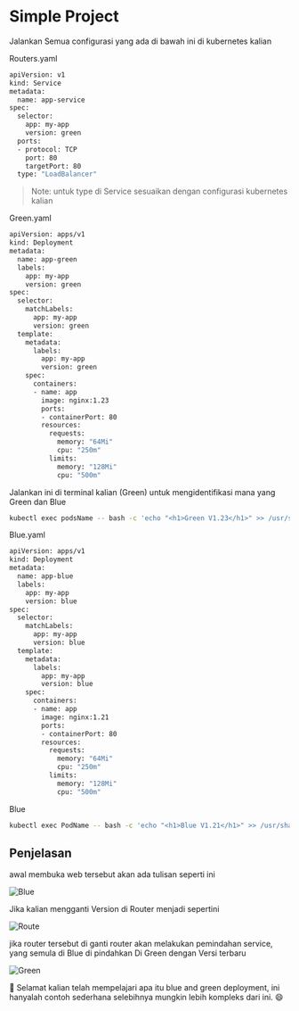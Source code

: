 # Simple Project
Jalankan Semua configurasi yang ada di bawah ini di kubernetes kalian 

Routers.yaml
```bash
apiVersion: v1
kind: Service
metadata:
  name: app-service
spec:
  selector:
    app: my-app
    version: green
  ports:
  - protocol: TCP
    port: 80
    targetPort: 80
  type: "LoadBalancer"
```
>Note: untuk type di Service sesuaikan dengan configurasi kubernetes kalian

Green.yaml
```bash
apiVersion: apps/v1
kind: Deployment
metadata:
  name: app-green
  labels:
    app: my-app
    version: green
spec:
  selector:
    matchLabels:
      app: my-app
      version: green
  template:
    metadata:
      labels:
        app: my-app
        version: green
    spec:
      containers:
      - name: app
        image: nginx:1.23
        ports:
        - containerPort: 80
        resources:
          requests:
            memory: "64Mi"
            cpu: "250m"
          limits:
            memory: "128Mi"
            cpu: "500m"
```
Jalankan ini di terminal kalian (Green) untuk mengidentifikasi mana yang Green dan Blue
```bash
kubectl exec podsName -- bash -c 'echo "<h1>Green V1.23</h1>" >> /usr/share/nginx/html/index.html'
```

Blue.yaml
```bash
apiVersion: apps/v1
kind: Deployment
metadata:
  name: app-blue
  labels:
    app: my-app
    version: blue
spec:
  selector:
    matchLabels:
      app: my-app
      version: blue
  template:
    metadata:
      labels:
        app: my-app
        version: blue
    spec:
      containers:
      - name: app
        image: nginx:1.21
        ports:
        - containerPort: 80
        resources:
          requests:
            memory: "64Mi"
            cpu: "250m"
          limits:
            memory: "128Mi"
            cpu: "500m"
```
Blue
```bash
kubectl exec PodName -- bash -c 'echo "<h1>Blue V1.21</h1>" >> /usr/share/nginx/html/index.html'
```

## Penjelasan

awal membuka web tersebut akan ada tulisan seperti ini

![Blue](https://cdn.peceldev.my.id/images/1741402221832-04rmoej.webp)

Jika kalian mengganti Version di Router menjadi sepertini

![Route](https://cdn.peceldev.my.id/images/1741402338236-1vdt58.webp)

jika router tersebut di ganti router akan melakukan pemindahan service, yang semula di Blue di pindahkan Di Green dengan Versi terbaru

![Green](https://cdn.peceldev.my.id/images/1741402483340-uwfveo.webp)

:rocket: Selamat kalian telah mempelajari apa itu blue and green deployment, ini hanyalah contoh sederhana selebihnya mungkin lebih kompleks dari ini. :smile:
